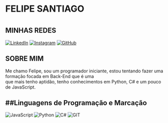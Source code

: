 <h1>FELIPE SANTIAGO<H1>

<H2>MINHAS REDES</H2>

[![LinkedIn](https://img.shields.io/badge/LinkedIn-000?style=for-the-badge&logo=linkedin&logoColor=0E76A8)](https://www.linkedin.com)
[![Instagram](https://img.shields.io/badge/Instagram-000?style=for-the-badge&logo=instagram)](https://www.instagram.com/fe_santiago__/)
[![GitHub](https://img.shields.io/badge/github-000?style=for-the-badge&logo=github)](https://www.linkedin.com/in/felipe-santiago-da-silva-4a3071254/)

<h2>SOBRE MIM</H2>
Me chamo Felipe, sou um programador iniciante, estou tentando fazer uma formação focada em Back-End que é uma <br> que mais tenho aptidão, tenho conhecimentos em Python, C# e um pouco de JavaScript.

<H2>##Linguagens de Programação e Marcação</h2>

![JavaScript](https://img.shields.io/badge/JavaScript-000?style=for-the-badge&logo=javascript)
![Python](https://img.shields.io/badge/Python-000?style=for-the-badge&logo=python)
![C#](https://img.shields.io/badge/Csharp-000?style=for-the-badge&logo=CSharp&logoColor=9201ce)
![GIT](https://img.shields.io/badge/Git-000?style=for-the-badge&logo=Git)





